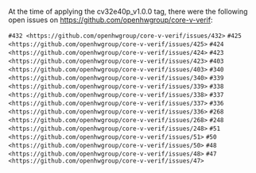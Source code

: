 At the time of applying the cv32e40p_v1.0.0 tag, there were the following open issues on https://github.com/openhwgroup/core-v-verif:

`#432 <https://github.com/openhwgroup/core-v-verif/issues/432>`
`#425 <https://github.com/openhwgroup/core-v-verif/issues/425>`
`#424 <https://github.com/openhwgroup/core-v-verif/issues/424>`
`#423 <https://github.com/openhwgroup/core-v-verif/issues/423>`
`#403 <https://github.com/openhwgroup/core-v-verif/issues/403>`
`#340 <https://github.com/openhwgroup/core-v-verif/issues/340>`
`#339 <https://github.com/openhwgroup/core-v-verif/issues/339>`
`#338 <https://github.com/openhwgroup/core-v-verif/issues/338>`
`#337 <https://github.com/openhwgroup/core-v-verif/issues/337>`
`#336 <https://github.com/openhwgroup/core-v-verif/issues/336>`
`#268 <https://github.com/openhwgroup/core-v-verif/issues/268>`
`#248 <https://github.com/openhwgroup/core-v-verif/issues/248>`
`#51 <https://github.com/openhwgroup/core-v-verif/issues/51>`
`#50 <https://github.com/openhwgroup/core-v-verif/issues/50>`
`#48 <https://github.com/openhwgroup/core-v-verif/issues/48>`
`#47 <https://github.com/openhwgroup/core-v-verif/issues/47>`
